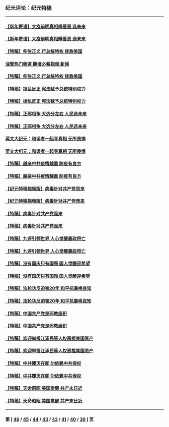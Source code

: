 ### 纪元评论：纪元特稿
---
#### [【新年寄语】大疫前明真相辨善恶 选未来](../../pages/nsc424/n12660855.md?06280330) 
#### [【新年寄语】大疫前明真相辨善恶 选未来](../../pages/nsc424/n12660855.md?06280330) 
#### [【特稿】伸张正义 行总统特权 拯救美国](../../pages/nsc424/n12616806.md?06280330) 
#### [油管热门频道 翻墙必看视频 新闻](ok?06280330)
#### [【特稿】伸张正义 行总统特权 拯救美国](../../pages/nsc424/n12616806.md?06280330) 
#### [【特稿】拨乱反正 宪法赋予总统特别权力](../../pages/nsc424/n12598306.md?06280330) 
#### [【特稿】拨乱反正 宪法赋予总统特别权力](../../pages/nsc424/n12598306.md?06280330) 
#### [【特稿】正邪相争 大选分左右 人民选未来](../../pages/nsc424/n12545208.md?06280330) 
#### [【特稿】正邪相争 大选分左右 人民选未来](../../pages/nsc424/n12545208.md?06280330) 
#### [英文大纪元：和读者一起寻真相 无所畏惧](../../pages/nsc424/n12542027.md?06280330) 
#### [英文大纪元：和读者一起寻真相 无所畏惧](../../pages/nsc424/n12542027.md?06280330) 
#### [【特稿】越亲中共疫情越重 防疫有良方](../../pages/nsc424/n12042989.md?06280330) 
#### [【特稿】越亲中共疫情越重 防疫有良方](../../pages/nsc424/n12042989.md?06280330) 
#### [【纪元特稿视频版】病毒针对共产党而来](../../pages/nsc424/n11977328.md?06280330) 
#### [【纪元特稿视频版】病毒针对共产党而来](../../pages/nsc424/n11977328.md?06280330) 
#### [【特稿】病毒针对共产党而来](../../pages/nsc424/n11928818.md?06280330) 
#### [【特稿】病毒针对共产党而来](../../pages/nsc424/n11928818.md?06280330) 
#### [【特稿】九评引领世界 人心觉醒暴政将亡](../../pages/nsc424/n11660496.md?06280330) 
#### [【特稿】九评引领世界 人心觉醒暴政将亡](../../pages/nsc424/n11660496.md?06280330) 
#### [【特稿】没有国庆只有国殇 国人觉醒迎希望](../../pages/nsc424/n11549354.md?06280330) 
#### [【特稿】没有国庆只有国殇 国人觉醒迎希望](../../pages/nsc424/n11549354.md?06280330) 
#### [【特稿】法轮功反迫害20年 和平抗暴唤良知](../../pages/nsc424/n11389135.md?06280330) 
#### [【特稿】法轮功反迫害20年 和平抗暴唤良知](../../pages/nsc424/n11389135.md?06280330) 
#### [【特稿】中国共产党是邪教组织](../../pages/nsc424/n11355551.md?06280330) 
#### [【特稿】中国共产党是邪教组织](../../pages/nsc424/n11355551.md?06280330) 
#### [【特稿】欢迎举报江泽民等人权恶棍美国资产](../../pages/nsc424/n11303040.md?06280330) 
#### [【特稿】欢迎举报江泽民等人权恶棍美国资产](../../pages/nsc424/n11303040.md?06280330) 
#### [【特稿】中共覆灭在即 勿依赖中共保权](../../pages/nsc424/n11278510.md?06280330) 
#### [【特稿】中共覆灭在即 勿依赖中共保权](../../pages/nsc424/n11278510.md?06280330) 
#### [【特稿】天命昭昭 美国觉醒 共产末日近](../../pages/nsc424/n11150259.md?06280330) 
#### [【特稿】天命昭昭 美国觉醒 共产末日近](../../pages/nsc424/n11150259.md?06280330) 

---
#### 第 [ [46](./46.md?06280330) / [45](./45.md?06280330) / [44](./44.md?06280330) / [43](./43.md?06280330) / [42](./42.md?06280330) / [41](./41.md?06280330) / [40](./40.md?06280330) / [39](./39.md?06280330) ] 页
